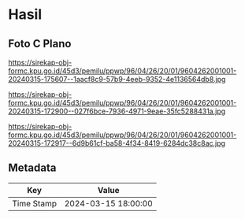 # Hasil

## Foto C Plano

https://sirekap-obj-formc.kpu.go.id/45d3/pemilu/ppwp/96/04/26/20/01/9604262001001-20240315-175607--1aacf8c9-57b9-4eeb-9352-4e1136564db8.jpg

https://sirekap-obj-formc.kpu.go.id/45d3/pemilu/ppwp/96/04/26/20/01/9604262001001-20240315-172900--027f6bce-7936-4971-9eae-35fc5288431a.jpg

https://sirekap-obj-formc.kpu.go.id/45d3/pemilu/ppwp/96/04/26/20/01/9604262001001-20240315-172917--6d9b61cf-ba58-4f34-8419-6284dc38c8ac.jpg


## Metadata

| Key        | Value               |
| ---------- | ------------------- |
| Time Stamp | 2024-03-15 18:00:00 |



